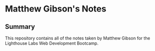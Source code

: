 # Matthew Gibson's Notes

## Summary

This repository contains all of the notes taken by Matthew Gibson for the Lighthouse Labs Web Development Bootcamp.
